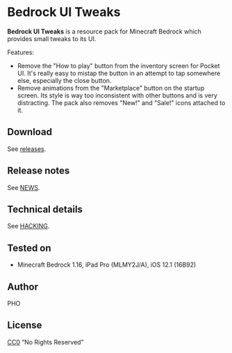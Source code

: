# Bedrock UI Tweaks

**Bedrock UI Tweaks** is a resource pack for Minecraft Bedrock which
  provides small tweaks to its UI.

Features:

* Remove the "How to play" button from the inventory screen for Pocket
  UI. It's really easy to mistap the button in an attempt to tap
  somewhere else, especially the close button.
* Remove animations from the "Marketplace" button on the startup
  screen. Its style is way too inconsistent with other buttons and is
  very distracting. The pack also removes "New!" and "Sale!"  icons
  attached to it.

## Download

See [releases](https://github.com/depressed-pho/bedrock-ui-tweaks/releases).

## Release notes

See [NEWS](NEWS.md).

## Technical details

See [HACKING](HACKING.md).

## Tested on

* Minecraft Bedrock 1.16, iPad Pro (MLMY2J/A), iOS 12.1 (16B92)

## Author

PHO

## License
[CC0](https://creativecommons.org/share-your-work/public-domain/cc0/)
“No Rights Reserved”
